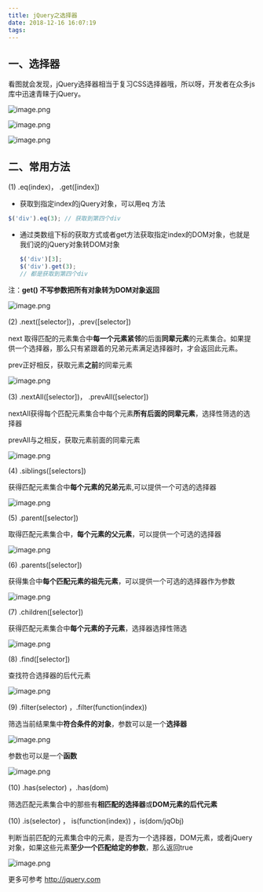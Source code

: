 ```yaml
---
title: jQuery之选择器
date: 2018-12-16 16:07:19
tags:
---
```


## 一、选择器

看图就会发现，jQuery选择器相当于复习CSS选择器哦，所以呀，开发者在众多js库中迅速青睐于jQuery。

![image.png](https://upload-images.jianshu.io/upload_images/14339384-2b841af1c0fb82be.png?imageMogr2/auto-orient/strip%7CimageView2/2/w/1240)

![image.png](https://upload-images.jianshu.io/upload_images/14339384-322dad93b88a9d72.png?imageMogr2/auto-orient/strip%7CimageView2/2/w/1240)


![image.png](https://upload-images.jianshu.io/upload_images/14339384-af9e22827ca94926.png?imageMogr2/auto-orient/strip%7CimageView2/2/w/1240)



## 二、常用方法

(1)  .eq(index)， .get([index])

- 获取到指定index的jQuery对象，可以用eq 方法

```javascript
$('div').eq(3); // 获取到第四个div
```

- 通过类数组下标的获取方式或者get方法获取指定index的DOM对象，也就是我们说的jQuery对象转DOM对象

  ```javascript
  $('div')[3];
  $('div').get(3);
  // 都是获取到第四个div
  ```

注：**get() 不写参数把所有对象转为DOM对象返回**

![image.png](https://upload-images.jianshu.io/upload_images/14339384-8666bcb3a1eea64d.png?imageMogr2/auto-orient/strip%7CimageView2/2/w/1240)



(2)  .next([selector])，.prev([selector])

next 取得匹配的元素集合中**每一个元素紧邻**的后面**同辈元素**的元素集合。如果提供一个选择器，那么只有紧跟着的兄弟元素满足选择器时，才会返回此元素。

prev正好相反，获取元素**之前**的同辈元素

![image.png](https://upload-images.jianshu.io/upload_images/14339384-64983fc7e076b542.png?imageMogr2/auto-orient/strip%7CimageView2/2/w/1240)



(3)  .nextAll([selector])， .prevAll([selector])

nextAll获得每个匹配元素集合中每个元素**所有后面的同辈元素**，选择性筛选的选择器

prevAll与之相反，获取元素前面的同辈元素

![image.png](https://upload-images.jianshu.io/upload_images/14339384-6d39aa09435a2e50.png?imageMogr2/auto-orient/strip%7CimageView2/2/w/1240)



(4)  .siblings([selectors])

获得匹配元素集合中**每个元素的兄弟元**素,可以提供一个可选的选择器

![image.png](https://upload-images.jianshu.io/upload_images/14339384-6258c253b1991080.png?imageMogr2/auto-orient/strip%7CimageView2/2/w/1240)



(5)  .parent([selector])

取得匹配元素集合中，**每个元素的父元素**，可以提供一个可选的选择器

![image.png](https://upload-images.jianshu.io/upload_images/14339384-273b7d8b67359c96.png?imageMogr2/auto-orient/strip%7CimageView2/2/w/1240)



(6)  .parents([selector])

获得集合中**每个匹配元素的祖先元素**，可以提供一个可选的选择器作为参数

![image.png](https://upload-images.jianshu.io/upload_images/14339384-3bbe677759f45cd5.png?imageMogr2/auto-orient/strip%7CimageView2/2/w/1240)



(7)  .children([selector])

获得匹配元素集合中**每个元素的子元素**，选择器选择性筛选

![image.png](https://upload-images.jianshu.io/upload_images/14339384-f22b025c28499844.png?imageMogr2/auto-orient/strip%7CimageView2/2/w/1240)



(8)  .find([selector])

查找符合选择器的后代元素

![image.png](https://upload-images.jianshu.io/upload_images/14339384-ae87bc1a22fc5d50.png?imageMogr2/auto-orient/strip%7CimageView2/2/w/1240)



(9)  .filter(selector) ，.filter(function(index))

筛选当前结果集中**符合条件的对象**，参数可以是一个**选择器**

![image.png](https://upload-images.jianshu.io/upload_images/14339384-06dcf3f04a6d23c5.png?imageMogr2/auto-orient/strip%7CimageView2/2/w/1240)



参数也可以是一个**函数**

![image.png](https://upload-images.jianshu.io/upload_images/14339384-a0af0ed388d14b9b.png?imageMogr2/auto-orient/strip%7CimageView2/2/w/1240)



(10)  .has(selector) ，.has(dom)

筛选匹配元素集合中的那些有**相匹配的选择器**或**DOM元素的后代元素**



(10)  .is(selector) ， is(function(index)) ，is(dom/jqObj)

判断当前匹配的元素集合中的元素，是否为一个选择器，DOM元素，或者jQuery对象，如果这些元素**至少一个匹配给定的参数**，那么返回true

![image.png](https://upload-images.jianshu.io/upload_images/14339384-13eb3233c305f46b.png?imageMogr2/auto-orient/strip%7CimageView2/2/w/1240)



更多可参考 http://jquery.com